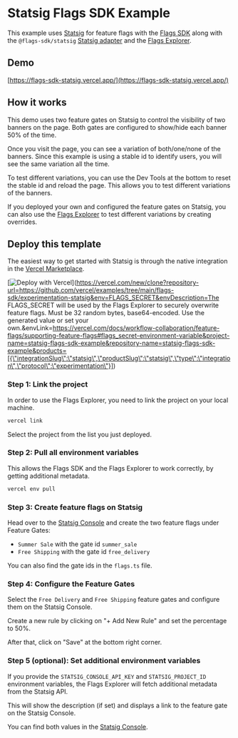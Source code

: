 # Statsig Flags SDK Example

This example uses [Statsig](https://vercel.com/marketplace/statsig) for feature flags with the [Flags SDK](https://flags-sdk.dev) along with the `@flags-sdk/statsig` [Statsig adapter](https://flags-sdk.dev/docs/api-reference/adapters/statsig) and the [Flags Explorer](https://vercel.com/docs/workflow-collaboration/feature-flags/using-vercel-toolbar).

## Demo

[https://flags-sdk-statsig.vercel.app/](https://flags-sdk-statsig.vercel.app/)

## How it works

This demo uses two feature gates on Statsig to control the visibility of two banners on the page.
Both gates are configured to show/hide each banner 50% of the time.

Once you visit the page, you can see a variation of both/one/none of the banners.
Since this example is using a stable id to identify users, you will see the same variation all the time.

To test different variations, you can use the Dev Tools at the bottom to reset the stable id and reload the page.
This allows you to test different variations of the banners.

If you deployed your own and configured the feature gates on Statsig, you can also use the [Flags Explorer](https://vercel.com/docs/workflow-collaboration/feature-flags/using-vercel-toolbar) to test different variations by creating overrides.

## Deploy this template

The easiest way to get started with Statsig is through the native integration in the [Vercel Marketplace](https://vercel.com/marketplace/statsig).

[![Deploy with Vercel](https://vercel.com/button)](https://vercel.com/new/clone?repository-url=https://github.com/vercel/examples/tree/main/flags-sdk/experimentation-statsig&env=FLAGS_SECRET&envDescription=The FLAGS_SECRET will be used by the Flags Explorer to securely overwrite feature flags. Must be 32 random bytes, base64-encoded. Use the generated value or set your own.&envLink=https://vercel.com/docs/workflow-collaboration/feature-flags/supporting-feature-flags#flags_secret-environment-variable&project-name=statsig-flags-sdk-example&repository-name=statsig-flags-sdk-example&products=[{\"integrationSlug\":\"statsig\",\"productSlug\":\"statsig\",\"type\":\"integration\",\"protocol\":\"experimentation\"}])

### Step 1: Link the project

In order to use the Flags Explorer, you need to link the project on your local machine.

```bash
vercel link
```

Select the project from the list you just deployed.

### Step 2: Pull all environment variables

This allows the Flags SDK and the Flags Explorer to work correctly, by getting additional metadata.

```bash
vercel env pull
```

### Step 3: Create feature flags on Statsig

Head over to the [Statsig Console](console.statsig.com) and create the two feature flags under Feature Gates:

- `Summer Sale` with the gate id `summer_sale`
- `Free Shipping` with the gate id `free_delivery`

You can also find the gate ids in the `flags.ts` file.

### Step 4: Configure the Feature Gates

Select the `Free Delivery` and `Free Shipping` feature gates and configure them on the Statsig Console.

Create a new rule by clicking on "+ Add New Rule" and set the percentage to 50%.

After that, click on "Save" at the bottom right corner.

### Step 5 (optional): Set additional environment variables

If you provide the `STATSIG_CONSOLE_API_KEY` and `STATSIG_PROJECT_ID` environment variables, the Flags Explorer will fetch additional metadata from the Statsig API.

This will show the description (if set) and displays a link to the feature gate on the Statsig Console.

You can find both values in the [Statsig Console](https://console.statsig.com/settings/project).
